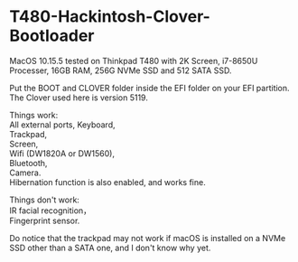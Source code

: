 # T480-Hackintosh-Clover-Bootloader


MacOS 10.15.5 tested on Thinkpad T480 with 2K Screen, i7-8650U Processer, 16GB RAM, 256G NVMe SSD and 512 SATA SSD.

Put the BOOT and CLOVER folder inside the EFI folder on your EFI partition.
The Clover used here is version 5119.

Things work:  
  All external ports, Keyboard,  
  Trackpad,  
  Screen,  
  Wifi (DW1820A or DW1560),  
  Bluetooth,  
  Camera.  
  Hibernation function is also enabled, and works fine.  

Things don't work:  
  IR facial recognition，  
  Fingerprint sensor.  
  

Do notice that the trackpad may not work if macOS is installed on a NVMe SSD other than a SATA one, and I don't know why yet.


